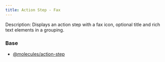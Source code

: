 ```yaml
---
title: Action Step - Fax
---
```

Description: Displays an action step with a fax icon, optional title and rich text elements in a grouping.

### Base
- [@molecules/action-step](/?p=molecules-action-step)
